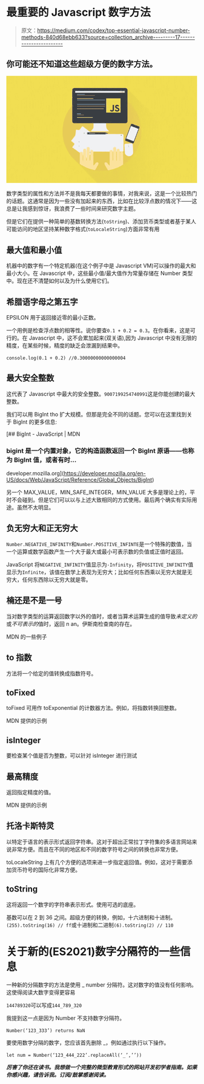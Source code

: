 # 最重要的 Javascript 数字方法

> 原文：<https://medium.com/codex/top-essential-javascript-number-methods-840d68ebb633?source=collection_archive---------17----------------------->

## 你可能还不知道这些超级方便的数字方法。

![](img/73c7a524462cf66870100d73d70a2845.png)

数字类型的属性和方法并不是我每天都要做的事情，对我来说，这是一个比较热门的话题。这通常是因为一些没有加起来的东西，比如在比较浮点数的情况下——这总是让我感到惊讶，我浪费了一些时间来研究数字主题。

但是它们在提供一种简单的基数转换方法(`toString`)、添加货币类型或者基于某人可能访问的地区坚持某种数字格式(`toLocaleString`)方面非常有用

## 最大值和最小值

机器中的数字有一个特定机器(在这个例子中是 Javascript VM)可以操作的最大和最小大小。在 Javascript 中，这些最小值/最大值作为常量存储在 Number 类型中。现在还不清楚如何以及为什么使用它们。

## 希腊语字母之第五字

EPSILON 用于返回接近零的最小正数。

一个用例是检查浮点数的相等性。说你要查`0.1 + 0.2 = 0.3`。在你看来，这是可行的。在 Javascript 中，这不会累加起来(双关语),因为 Javascript 中没有无限的精度，在某些时候，精度的缺乏会泄漏到结果中。

`console.log(0.1 + 0.2) //0.30000000000000004`

## 最大安全整数

这代表了 Javascript 中最大的安全整数。`9007199254740991`这是你能创建的最大整数。

我们可以用 BigInt tho 扩大规模。但那是完全不同的话题。您可以在这里找到关于 BigInt 的更多信息:

[](https://developer.mozilla.org/en-US/docs/Web/JavaScript/Reference/Global_Objects/BigInt) [## BigInt - JavaScript | MDN

### bigint 是一个内置对象，它的构造函数返回一个 BigInt 原语——也称为 BigInt 值，或者有时…

developer.mozilla.org](https://developer.mozilla.org/en-US/docs/Web/JavaScript/Reference/Global_Objects/BigInt) 

另一个 MAX_VALUE，MIN_SAFE_INTEGER，MIN_VALUE 大多是理论上的，平时不会碰到。但是它们可以以与上述大致相同的方式使用。最后两个确实有实际用途。虽然不太明显。

## 负无穷大和正无穷大

`Number.NEGATIVE_INFINITY`和`Number.POSITIVE_INFINTE`是一个特殊的数值，当一个运算或数学函数产生一个大于最大或最小可表示数的负值或正值时返回。

JavaScript 将`NEGATIVE_INFINITY`值显示为`-Infinity`，将`POSITIVE_INFINITY`值显示为`Infinite`，该值在数学上表现为无穷大；比如任何东西乘以无穷大就是无穷大，任何东西除以无穷大就是零。

## 楠还是不是一号

当对数字类型的运算返回数字以外的值时，或者当算术运算生成的值导致*未定义的*或*不可表示的*值时，返回 n an。伊斯南检查南的存在。

MDN 的一些例子

## to 指数

方法将一个给定的值转换成指数符号。

## toFixed

toFixed 可用作 toExponential 的计数器方法。例如，将指数转换回整数。

MDN 提供的示例

## isInteger

要检查某个值是否为整数，可以针对 isInteger 进行测试

## 最高精度

返回指定精度的值。

MDN 提供的示例

## 托洛卡斯特灵

以特定于语言的表示形式返回字符串。这对于超出正常拉丁字符集的多语言网站来说非常方便。而且在不同的地区和不同的数字符号之间的转换也非常方便。

toLocaleString 上有几个方便的选项来进一步指定返回值。例如，这对于需要添加货币符号的国际化非常方便。

## toString

这将返回一个数字的字符串表示形式。使用可选的底座。

基数可以在 2 到 36 之间。超级方便的转换，例如，十六进制和十进制。`(255).toString(16) // ff`或十进制和二进制`(6).toString(2) // 110`

# 关于新的(ES2021)数字分隔符的一些信息

一种新的分隔数字的方法是使用 _ number 分隔符。这对数字的值没有任何影响。这使得阅读大数字变得更容易

`144789320`可以写成`144_789_320`

我提到这一点是因为 Number 不支持数字分隔符。

`Number(‘123_333’) returns NaN`

要使用数字分隔的数字，您应该首先删除 _，例如通过执行以下操作。

`let num = Number(‘123_444_222’.replaceAll(‘_’,’’))`

***厉害了你还在读书。我想做一个完整的微型教育形式的网站开发初学者指南。如果你感兴趣，请告诉我。订阅/鼓掌感谢阅读。***